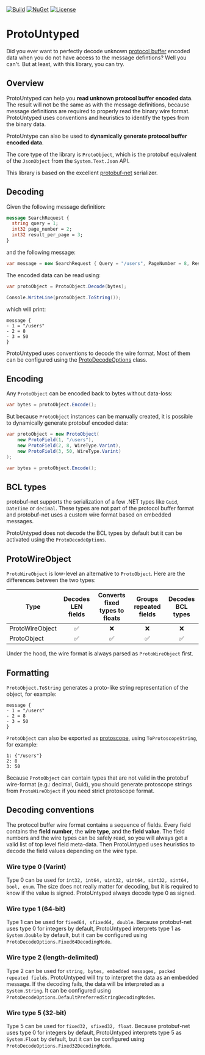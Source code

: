 [![Build](https://github.com/ocoanet/ProtoUntyped/workflows/build/badge.svg)](https://github.com/ocoanet/ProtoUntyped/actions/workflows/build.yml)
[![NuGet](https://img.shields.io/nuget/v/ProtoUntyped)](https://www.nuget.org/packages/ProtoUntyped/)
[![License](https://img.shields.io/badge/license-MIT-blue.svg)](LICENSE.md)

# ProtoUntyped

Did you ever want to perfectly decode unknown [protocol buffer](https://developers.google.com/protocol-buffers) encoded data when you do not have access to the message defintions? Well you can't. But at least, with this library, you can try.

## Overview

ProtoUntyped can help you **read unknown protocol buffer encoded data**. The result will not be the same as with the message definitions, because message definitions are required to properly read the binary wire format. ProtoUntyped uses conventions and heuristics to identify the types from the binary data.

ProtoUntype can also be used to **dynamically generate protocol buffer encoded data**.

The core type of the library is `ProtoObject`, which is the protobuf equivalent of the `JsonObject` from the `System.Text.Json` API.

This library is based on the excellent [protobuf-net](https://github.com/protobuf-net/protobuf-net) serializer.

## Decoding

Given the following message definition:

```protobuf
message SearchRequest {
  string query = 1;
  int32 page_number = 2;
  int32 result_per_page = 3;
}
```
and the following message:
```cs
var message = new SearchRequest { Query = "/users", PageNumber = 8, ResultPerPage = 50 };
```

The encoded data can be read using:

```cs
var protoObject = ProtoObject.Decode(bytes);

Console.WriteLine(protoObject.ToString());
```

which will print:

```
message {
- 1 = "/users"
- 2 = 8
- 3 = 50
}
```

ProtoUntyped uses conventions to decode the wire format. Most of them can be configured using the [ProtoDecodeOptions](https://github.com/ocoanet/ProtoUntyped/blob/master/src/ProtoUntyped/ProtoDecodeOptions.cs) class.

## Encoding

Any `ProtoObject` can be encoded back to bytes without data-loss:
```cs
var bytes = protoObject.Encode();
```

But because `ProtoObject` instances can be manually created, it is possible to dynamically generate protobuf encoded data:
```cs
var protoObject = new ProtoObject(
    new ProtoField(1, "/users"),
    new ProtoField(2, 8, WireType.Varint),
    new ProtoField(3, 50, WireType.Varint)
);

var bytes = protoObject.Encode();
```

## BCL types

protobuf-net supports the serialization of a few .NET types like `Guid`, `DateTime` or `decimal`. These types are not part of the protocol buffer format and protobuf-net uses a custom wire format based on embedded messages.

ProtoUntyped does not decode the BCL types by default but it can be activated using the `ProtoDecodeOptions`.

## ProtoWireObject

`ProtoWireObject` is low-level an alternative to `ProtoObject`. Here are the differences between the two types:

| Type | Decodes LEN fields | Converts fixed types to floats | Groups repeated fields | Decodes BCL types |
| --- | :---: | :---: | :---: | :---: |
|ProtoWireObject|:white_check_mark:|:x:|:x:|:x:|
|ProtoObject|:white_check_mark:|:white_check_mark:|:white_check_mark:|:white_check_mark:|


Under the hood, the wire format is always parsed as `ProtoWireObject` first.

## Formatting

`ProtoObject.ToString` generates a proto-like string representation of the object, for example:
```
message {
- 1 = "/users"
- 2 = 8
- 3 = 50
}
```

`ProtoObject` can also be exported as [protoscope](https://github.com/protocolbuffers/protoscope), using `ToProtoscopeString`, for example:
```
1: {"/users"}
2: 8
3: 50
```

Because `ProtoObject` can contain types that are not valid in the protobuf wire-format (e.g.: decimal, Guid),
you should generate protoscope strings from `ProtoWireObject` if you need strict protoscope format.

## Decoding conventions

The protocol buffer wire format contains a sequence of fields. Every field contains the **field number**, the **wire type**, and the **field value**. The field numbers and the wire types can be safely read, so you will always get a valid list of top level field meta-data. Then ProtoUntyped uses heuristics to decode the field values depending on the wire type.

### Wire type 0 (Varint)
Type 0 can be used for `int32, int64, uint32, uint64, sint32, sint64, bool, enum`. The size does not really matter for decoding, but it is required to know if the value is signed. ProtoUntyped always decode type 0 as signed.

### Wire type 1 (64-bit)
Type 1 can be used for `fixed64, sfixed64, double`. Because protobuf-net uses type 0 for integers by default, ProtoUntyped interprets type 1 as `System.Double` by default, but it can be configured using `ProtoDecodeOptions.Fixed64DecodingMode`.

### Wire type 2 (length-delimited)
Type 2 can be used for `string, bytes, embedded messages, packed repeated fields`. ProtoUntyped will try to interpret the data as an embedded message. If the decoding fails, the data will be interpreted as a `System.String`. It can be configured using `ProtoDecodeOptions.DefaultPreferredStringDecodingModes`.

### Wire type 5 (32-bit)
Type 5 can be used for `fixed32, sfixed32, float`. Because protobuf-net uses type 0 for integers by default, ProtoUntyped interprets type 5 as `System.Float` by default, but it can be configured using `ProtoDecodeOptions.Fixed32DecodingMode`.
